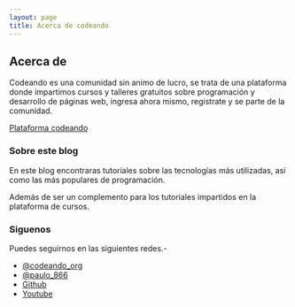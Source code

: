 ```yaml
---
layout: page
title: Acerca de codeando
---
```

## Acerca de

Codeando es una comunidad sin animo de lucro, se trata de una plataforma donde impartimos cursos y talleres gratuitos sobre programación y desarrollo de páginas web, ingresa ahora mismo, registrate y se parte de la comunidad.

[Plataforma codeando](http://codeando.org)

### Sobre este blog

En este blog encontraras tutoriales sobre las tecnologías más utilizadas, asi como las más populares de programación.

Además de ser un complemento para los tutoriales impartidos en la plataforma de cursos.

### Siguenos

Puedes seguirnos en las siguientes redes.-

* [@codeando_org](https://twitter.com/codeando_org)
* [@paulo_866](https://twitter.com/paulo_866)
* [Github](https://github.com/codeandomx)
* [Youtube](https://www.youtube.com/channel/UCS5t7Ynr2sPoWgUfsYHrksA)